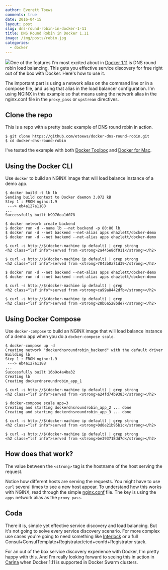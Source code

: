 ```yaml
---
author: Everett Toews
comments: true
date: 2016-04-15
layout: post
slug: dns-round-robin-in-docker-1-11
title: DNS Round Robin in Docker 1.11
image: /img/posts/robin.jpg
categories:
  - docker
---
```


<img class="img-right" src="{{ page.image }}"/>One of the features I'm most excited about in [Docker 1.11](https://blog.docker.com/2016/04/docker-engine-1-11-runc/) is DNS round robin load balancing. This gets you effective service discovery for free right out of the box with Docker. Here's how to use it.

<!--more-->

The important part is using a network alias on the command line or in a compose file, and using that alias in the load balancer configuration. I'm using NGINX in this example so that means using the network alias in the nginx.conf file in the `proxy_pass` or `upstream` directives.

## Clone the repo

This is a repo with a pretty basic example of DNS round robin in action.

    $ git clone https://github.com/etoews/docker-dns-round-robin.git
    $ cd docker-dns-round-robin

I've tested the example with both [Docker Toolbox](https://www.docker.com/products/docker-toolbox) and [Docker for Mac](https://blog.docker.com/2016/03/docker-for-mac-windows-beta/).

## Using the Docker CLI

Use `docker` to build an NGINX image that will load balance instance of a demo app.

    $ docker build -t lb lb
    Sending build context to Docker daemon 3.072 kB
    Step 1 : FROM nginx:1.9
     ---> eb4a127a1188
    ...
    Successfully built b9976ea1d078

    $ docker network create backend
    $ docker run -d --name lb --net backend -p 80:80 lb
    $ docker run -d --net backend --net-alias apps ehazlett/docker-demo
    $ docker run -d --net backend --net-alias apps ehazlett/docker-demo

    $ curl -s http://$(docker-machine ip default) | grep strong
    <h2 class="lsf info">served from <strong>2a445e8df911</strong></h2>

    $ curl -s http://$(docker-machine ip default) | grep strong
    <h2 class="lsf info">served from <strong>7043b0a71d39</strong></h2>

    $ docker run -d --net backend --net-alias apps ehazlett/docker-demo
    $ docker run -d --net backend --net-alias apps ehazlett/docker-demo

    $ curl -s http://$(docker-machine ip default) | grep
    <h2 class="lsf info">served from <strong>ca99a8442dfb</strong></h2>

    $ curl -s http://$(docker-machine ip default) | grep
    <h2 class="lsf info">served from <strong>28b6a528bde7</strong></h2>

## Using Docker Compose

Use `docker-compose` to build an NGINX image that will load balance instance of a demo app when you do a `docker-compose scale`.

    $ docker-compose up -d
    Creating network "dockerdnsroundrobin_backend" with the default driver
    Building lb
    Step 1 : FROM nginx:1.9
     ---> eb4a127a1188
    ...
    Successfully built 16b9c4a4ba32
    Creating lb
    Creating dockerdnsroundrobin_app_1

    $ curl -s http://$(docker-machine ip default) | grep strong
    <h2 class="lsf info">served from <strong>a24fd74b9383</strong></h2>

    $ docker-compose scale app=3
    Creating and starting dockerdnsroundrobin_app_2 ... done
    Creating and starting dockerdnsroundrobin_app_3 ... done

    $ curl -s http://$(docker-machine ip default) | grep strong
    <h2 class="lsf info">served from <strong>0d0e21b95b1c</strong></h2>

    $ curl -s http://$(docker-machine ip default) | grep strong
    <h2 class="lsf info">served from <strong>be393718dd7d</strong></h2>

## How does that work?

The value between the `<strong>` tag is the hostname of the host serving the request.

Notice how different hosts are serving the requests. You might have to use `curl` several times to see a new host appear. To understand how this works with NGINX, read through the simple [nginx.conf](https://github.com/etoews/docker-dns-round-robin/blob/master/lb/nginx.conf) file. The key is using the `apps` network alias as the `proxy_pass`.

## Coda

There it is, simple yet effective service discovery and load balancing. But it's not going to solve every service discovery scenario. For more complex use cases you're going to need something like [Interlock](https://github.com/ehazlett/interlock/) or a full Consul+ConsulTemplate+Registrator/etcd+confd+Registrator stack.

For an out of the box service discovery experience with Docker, I'm pretty happy with this. And I'm really looking forward to seeing this in action in [Carina](https://getcarina.com/) when Docker 1.11 is supported in Docker Swarm clusters.
